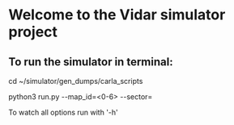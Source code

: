 # Welcome to the Vidar simulator project

## To run the simulator in terminal:

cd ~/simulator/gen_dumps/carla_scripts

python3 run.py --map_id=<0-6> --sector=<sector>

To watch all options run with '-h'
